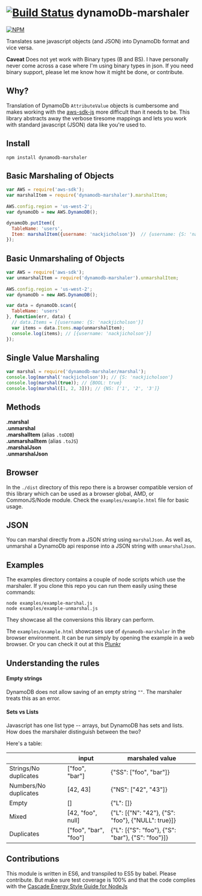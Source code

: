 [![Build Status](https://travis-ci.org/CascadeEnergy/dynamoDb-marshaler.svg?branch=master)](https://travis-ci.org/CascadeEnergy/dynamoDb-marshaler)
dynamoDb-marshaler
===

[![NPM](https://nodei.co/npm/dynamodb-marshaler.png?downloads=true&downloadRank=true&stars=true)](https://nodei.co/npm/dynamodb-marshaler/)

Translates sane javascript objects (and JSON) into DynamoDb format and vice versa.

**Caveat** Does not yet work with Binary types (B and BS). I have personally never come across
a case where I'm using binary types in json. If you need binary support, please let me know how it might be done, or contribute.

## Why?
Translation of DynamoDb `AttributeValue` objects is cumbersome and makes working with the [aws-sdk-js](https://github.com/aws/aws-sdk-js)
more difficult than it needs to be. This library abstracts away the verbose tiresome mappings and lets you work with standard javascript (JSON) data like
you're used to.

## Install
```
npm install dynamodb-marshaler
```

## Basic Marshaling of Objects
```javascript
var AWS = require('aws-sdk');
var marshalItem = require('dynamodb-marshaler').marshalItem;
    
AWS.config.region = 'us-west-2';
var dynamoDb = new AWS.DynamoDB();

dynamoDb.putItem({
  TableName: 'users',
  Item: marshalItem({username: 'nackjicholson'})  // {username: {S: 'nackjicholson'}}
});
```

## Basic Unmarshaling of Objects
```javascript
var AWS = require('aws-sdk');
var unmarshalItem = require('dynamodb-marshaler').unmarshalItem;
    
AWS.config.region = 'us-west-2';
var dynamoDb = new AWS.DynamoDB();

var data = dynamoDb.scan({
  TableName: 'users'
}, function(err, data) {
  // data.Items = [{username: {S: 'nackjicholson'}]
  var items = data.Items.map(unmarshalItem);
  console.log(items); // [{username: 'nackjicholson'}]
});
```

## Single Value Marshaling

```javascript
var marshal = require('dynamodb-marshaler/marshal');
console.log(marshal('nackjicholson')); // {S: 'nackjicholson'}
console.log(marshal(true)); // {BOOL: true}
console.log(marshal([1, 2, 3])); // {NS: ['1', '2', '3']}
```

## Methods
**.marshal**  
**.unmarshal**  
**.marshalItem** (alias `.toDDB`)  
**.unmarshalItem** (alias `.toJS`)  
**.marshalJson**  
**.unmarshalJson**  

## Browser
In the `./dist` directory of this repo there is a browser compatible version of this library which can be used as a
browser global, AMD, or CommonJS/Node module. Check the `examples/example.html` file for basic usage.

## JSON
You can marshal directly from a JSON string using `marshalJson`. As well as,  unmarshal a DynamoDb api response into a
JSON string with `unmarshalJson`.

## Examples
The examples directory contains a couple of node scripts which use the marshaler. If you clone this repo you can run
them easily using these commands:

`node examples/example-marshal.js`  
`node examples/example-unmarshal.js`  

They showcase all the conversions this library can perform.

The `examples/example.html` showcases use of `dynamodb-marshaler` in the browser environment. It can be run simply by
opening the example in a web browser. Or you can check it out at this [Plunkr](http://embed.plnkr.co/djI2cuXAqssYZoHO9s5a/preview)

## Understanding the rules

#### Empty strings
DynamoDB does not allow saving of an empty string `""`. The marshaler treats this as an error.

#### Sets vs Lists
Javascript has one list type -- arrays, but DynamoDB has sets and lists. How does the marshaler distinguish between the two?

Here's a table:

|                       | input                 | marshaled value                                    |
| --------------------- | --------------------- | -------------------------------------------------- |
| Strings/No duplicates | ["foo", "bar"]        | {"SS": ["foo", "bar"]}                             |
| Numbers/No duplicates | [42, 43]              | {"NS": ["42", "43"]}                               |
| Empty                 | []                    | {"L": []}                                          |
| Mixed                 | [42, "foo", null]     | {"L": [{"N": "42"}, {"S": "foo"}, {"NULL": true}]} |
| Duplicates            | ["foo", "bar", "foo"] | {"L": [{"S": "foo"}, {"S": "bar"}, {"S": "foo"}]}  |

## Contributions

This module is written in ES6, and transpiled to ES5 by babel. Please contribute. But make sure test coverage is 100%
and that the code complies with the [Cascade Energy Style Guide for NodeJs](https://github.com/CascadeEnergy/node-style-guide)
